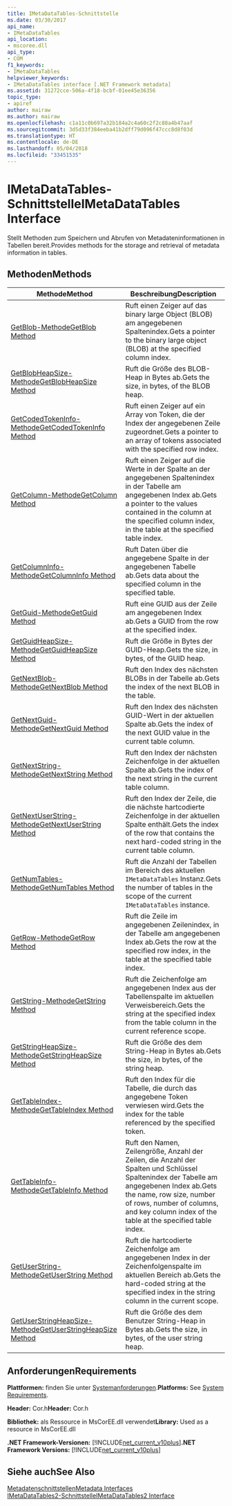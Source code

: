 ```yaml
---
title: IMetaDataTables-Schnittstelle
ms.date: 03/30/2017
api_name:
- IMetaDataTables
api_location:
- mscoree.dll
api_type:
- COM
f1_keywords:
- IMetaDataTables
helpviewer_keywords:
- IMetaDataTables interface [.NET Framework metadata]
ms.assetid: 31272cce-506a-4f18-bcbf-01ee45e36356
topic_type:
- apiref
author: mairaw
ms.author: mairaw
ms.openlocfilehash: c1a11c0b697a32b184a2c4a60c2f2c88a4b47aaf
ms.sourcegitcommit: 3d5d33f384eeba41b2dff79d096f47ccc8d8f03d
ms.translationtype: HT
ms.contentlocale: de-DE
ms.lasthandoff: 05/04/2018
ms.locfileid: "33451535"
---
```

# <a name="imetadatatables-interface"></a><span data-ttu-id="86a03-102">IMetaDataTables-Schnittstelle</span><span class="sxs-lookup"><span data-stu-id="86a03-102">IMetaDataTables Interface</span></span>
<span data-ttu-id="86a03-103">Stellt Methoden zum Speichern und Abrufen von Metadateninformationen in Tabellen bereit.</span><span class="sxs-lookup"><span data-stu-id="86a03-103">Provides methods for the storage and retrieval of metadata information in tables.</span></span>  
  
## <a name="methods"></a><span data-ttu-id="86a03-104">Methoden</span><span class="sxs-lookup"><span data-stu-id="86a03-104">Methods</span></span>  
  
|<span data-ttu-id="86a03-105">Methode</span><span class="sxs-lookup"><span data-stu-id="86a03-105">Method</span></span>|<span data-ttu-id="86a03-106">Beschreibung</span><span class="sxs-lookup"><span data-stu-id="86a03-106">Description</span></span>|  
|------------|-----------------|  
|[<span data-ttu-id="86a03-107">GetBlob-Methode</span><span class="sxs-lookup"><span data-stu-id="86a03-107">GetBlob Method</span></span>](../../../../docs/framework/unmanaged-api/metadata/imetadatatables-getblob-method.md)|<span data-ttu-id="86a03-108">Ruft einen Zeiger auf das binary large Object (BLOB) am angegebenen Spaltenindex.</span><span class="sxs-lookup"><span data-stu-id="86a03-108">Gets a pointer to the binary large object (BLOB) at the specified column index.</span></span>|  
|[<span data-ttu-id="86a03-109">GetBlobHeapSize-Methode</span><span class="sxs-lookup"><span data-stu-id="86a03-109">GetBlobHeapSize Method</span></span>](../../../../docs/framework/unmanaged-api/metadata/imetadatatables-getblobheapsize-method.md)|<span data-ttu-id="86a03-110">Ruft die Größe des BLOB-Heap in Bytes ab.</span><span class="sxs-lookup"><span data-stu-id="86a03-110">Gets the size, in bytes, of the BLOB heap.</span></span>|  
|[<span data-ttu-id="86a03-111">GetCodedTokenInfo-Methode</span><span class="sxs-lookup"><span data-stu-id="86a03-111">GetCodedTokenInfo Method</span></span>](../../../../docs/framework/unmanaged-api/metadata/imetadatatables-getcodedtokeninfo-method.md)|<span data-ttu-id="86a03-112">Ruft einen Zeiger auf ein Array von Token, die der Index der angegebenen Zeile zugeordnet.</span><span class="sxs-lookup"><span data-stu-id="86a03-112">Gets a pointer to an array of tokens associated with the specified row index.</span></span>|  
|[<span data-ttu-id="86a03-113">GetColumn-Methode</span><span class="sxs-lookup"><span data-stu-id="86a03-113">GetColumn Method</span></span>](../../../../docs/framework/unmanaged-api/metadata/imetadatatables-getcolumn-method.md)|<span data-ttu-id="86a03-114">Ruft einen Zeiger auf die Werte in der Spalte an der angegebenen Spaltenindex in der Tabelle am angegebenen Index ab.</span><span class="sxs-lookup"><span data-stu-id="86a03-114">Gets a pointer to the values contained in the column at the specified column index, in the table at the specified table index.</span></span>|  
|[<span data-ttu-id="86a03-115">GetColumnInfo-Methode</span><span class="sxs-lookup"><span data-stu-id="86a03-115">GetColumnInfo Method</span></span>](../../../../docs/framework/unmanaged-api/metadata/imetadatatables-getcolumninfo-method.md)|<span data-ttu-id="86a03-116">Ruft Daten über die angegebene Spalte in der angegebenen Tabelle ab.</span><span class="sxs-lookup"><span data-stu-id="86a03-116">Gets data about the specified column in the specified table.</span></span>|  
|[<span data-ttu-id="86a03-117">GetGuid-Methode</span><span class="sxs-lookup"><span data-stu-id="86a03-117">GetGuid Method</span></span>](../../../../docs/framework/unmanaged-api/metadata/imetadatatables-getguid-method.md)|<span data-ttu-id="86a03-118">Ruft eine GUID aus der Zeile am angegebenen Index ab.</span><span class="sxs-lookup"><span data-stu-id="86a03-118">Gets a GUID from the row at the specified index.</span></span>|  
|[<span data-ttu-id="86a03-119">GetGuidHeapSize-Methode</span><span class="sxs-lookup"><span data-stu-id="86a03-119">GetGuidHeapSize Method</span></span>](../../../../docs/framework/unmanaged-api/metadata/imetadatatables-getguidheapsize-method.md)|<span data-ttu-id="86a03-120">Ruft die Größe in Bytes der GUID-Heap.</span><span class="sxs-lookup"><span data-stu-id="86a03-120">Gets the size, in bytes, of the GUID heap.</span></span>|  
|[<span data-ttu-id="86a03-121">GetNextBlob-Methode</span><span class="sxs-lookup"><span data-stu-id="86a03-121">GetNextBlob Method</span></span>](../../../../docs/framework/unmanaged-api/metadata/imetadatatables-getnextblob-method.md)|<span data-ttu-id="86a03-122">Ruft den Index des nächsten BLOBs in der Tabelle ab.</span><span class="sxs-lookup"><span data-stu-id="86a03-122">Gets the index of the next BLOB in the table.</span></span>|  
|[<span data-ttu-id="86a03-123">GetNextGuid-Methode</span><span class="sxs-lookup"><span data-stu-id="86a03-123">GetNextGuid Method</span></span>](../../../../docs/framework/unmanaged-api/metadata/imetadatatables-getnextguid-method.md)|<span data-ttu-id="86a03-124">Ruft den Index des nächsten GUID-Wert in der aktuellen Spalte ab.</span><span class="sxs-lookup"><span data-stu-id="86a03-124">Gets the index of the next GUID value in the current table column.</span></span>|  
|[<span data-ttu-id="86a03-125">GetNextString-Methode</span><span class="sxs-lookup"><span data-stu-id="86a03-125">GetNextString Method</span></span>](../../../../docs/framework/unmanaged-api/metadata/imetadatatables-getnextstring-method.md)|<span data-ttu-id="86a03-126">Ruft den Index der nächsten Zeichenfolge in der aktuellen Spalte ab.</span><span class="sxs-lookup"><span data-stu-id="86a03-126">Gets the index of the next string in the current table column.</span></span>|  
|[<span data-ttu-id="86a03-127">GetNextUserString-Methode</span><span class="sxs-lookup"><span data-stu-id="86a03-127">GetNextUserString Method</span></span>](../../../../docs/framework/unmanaged-api/metadata/imetadatatables-getnextuserstring-method.md)|<span data-ttu-id="86a03-128">Ruft den Index der Zeile, die die nächste hartcodierte Zeichenfolge in der aktuellen Spalte enthält.</span><span class="sxs-lookup"><span data-stu-id="86a03-128">Gets the index of the row that contains the next hard-coded string in the current table column.</span></span>|  
|[<span data-ttu-id="86a03-129">GetNumTables-Methode</span><span class="sxs-lookup"><span data-stu-id="86a03-129">GetNumTables Method</span></span>](../../../../docs/framework/unmanaged-api/metadata/imetadatatables-getnumtables-method.md)|<span data-ttu-id="86a03-130">Ruft die Anzahl der Tabellen im Bereich des aktuellen `IMetaDataTables` Instanz.</span><span class="sxs-lookup"><span data-stu-id="86a03-130">Gets the number of tables in the scope of the current `IMetaDataTables` instance.</span></span>|  
|[<span data-ttu-id="86a03-131">GetRow-Methode</span><span class="sxs-lookup"><span data-stu-id="86a03-131">GetRow Method</span></span>](../../../../docs/framework/unmanaged-api/metadata/imetadatatables-getrow-method.md)|<span data-ttu-id="86a03-132">Ruft die Zeile im angegebenen Zeilenindex, in der Tabelle am angegebenen Index ab.</span><span class="sxs-lookup"><span data-stu-id="86a03-132">Gets the row at the specified row index, in the table at the specified table index.</span></span>|  
|[<span data-ttu-id="86a03-133">GetString-Methode</span><span class="sxs-lookup"><span data-stu-id="86a03-133">GetString Method</span></span>](../../../../docs/framework/unmanaged-api/metadata/imetadatatables-getstring-method.md)|<span data-ttu-id="86a03-134">Ruft die Zeichenfolge am angegebenen Index aus der Tabellenspalte im aktuellen Verweisbereich.</span><span class="sxs-lookup"><span data-stu-id="86a03-134">Gets the string at the specified index from the table column in the current reference scope.</span></span>|  
|[<span data-ttu-id="86a03-135">GetStringHeapSize-Methode</span><span class="sxs-lookup"><span data-stu-id="86a03-135">GetStringHeapSize Method</span></span>](../../../../docs/framework/unmanaged-api/metadata/imetadatatables-getstringheapsize-method.md)|<span data-ttu-id="86a03-136">Ruft die Größe des dem String-Heap in Bytes ab.</span><span class="sxs-lookup"><span data-stu-id="86a03-136">Gets the size, in bytes, of the string heap.</span></span>|  
|[<span data-ttu-id="86a03-137">GetTableIndex-Methode</span><span class="sxs-lookup"><span data-stu-id="86a03-137">GetTableIndex Method</span></span>](../../../../docs/framework/unmanaged-api/metadata/imetadatatables-gettableindex-method.md)|<span data-ttu-id="86a03-138">Ruft den Index für die Tabelle, die durch das angegebene Token verwiesen wird.</span><span class="sxs-lookup"><span data-stu-id="86a03-138">Gets the index for the table referenced by the specified token.</span></span>|  
|[<span data-ttu-id="86a03-139">GetTableInfo-Methode</span><span class="sxs-lookup"><span data-stu-id="86a03-139">GetTableInfo Method</span></span>](../../../../docs/framework/unmanaged-api/metadata/imetadatatables-gettableinfo-method.md)|<span data-ttu-id="86a03-140">Ruft den Namen, Zeilengröße, Anzahl der Zeilen, die Anzahl der Spalten und Schlüssel Spaltenindex der Tabelle am angegebenen Index ab.</span><span class="sxs-lookup"><span data-stu-id="86a03-140">Gets the name, row size, number of rows, number of columns, and key column index of the table at the specified table index.</span></span>|  
|[<span data-ttu-id="86a03-141">GetUserString-Methode</span><span class="sxs-lookup"><span data-stu-id="86a03-141">GetUserString Method</span></span>](../../../../docs/framework/unmanaged-api/metadata/imetadatatables-getuserstring-method.md)|<span data-ttu-id="86a03-142">Ruft die hartcodierte Zeichenfolge am angegebenen Index in der Zeichenfolgenspalte im aktuellen Bereich ab.</span><span class="sxs-lookup"><span data-stu-id="86a03-142">Gets the hard-coded string at the specified index in the string column in the current scope.</span></span>|  
|[<span data-ttu-id="86a03-143">GetUserStringHeapSize-Methode</span><span class="sxs-lookup"><span data-stu-id="86a03-143">GetUserStringHeapSize Method</span></span>](../../../../docs/framework/unmanaged-api/metadata/imetadatatables-getuserstringheapsize-method.md)|<span data-ttu-id="86a03-144">Ruft die Größe des dem Benutzer String-Heap in Bytes ab.</span><span class="sxs-lookup"><span data-stu-id="86a03-144">Gets the size, in bytes, of the user string heap.</span></span>|  
  
## <a name="requirements"></a><span data-ttu-id="86a03-145">Anforderungen</span><span class="sxs-lookup"><span data-stu-id="86a03-145">Requirements</span></span>  
 <span data-ttu-id="86a03-146">**Plattformen:** finden Sie unter [Systemanforderungen](../../../../docs/framework/get-started/system-requirements.md).</span><span class="sxs-lookup"><span data-stu-id="86a03-146">**Platforms:** See [System Requirements](../../../../docs/framework/get-started/system-requirements.md).</span></span>  
  
 <span data-ttu-id="86a03-147">**Header:** Cor.h</span><span class="sxs-lookup"><span data-stu-id="86a03-147">**Header:** Cor.h</span></span>  
  
 <span data-ttu-id="86a03-148">**Bibliothek:** als Ressource in MsCorEE.dll verwendet</span><span class="sxs-lookup"><span data-stu-id="86a03-148">**Library:** Used as a resource in MsCorEE.dll</span></span>  
  
 <span data-ttu-id="86a03-149">**.NET Framework-Versionen:** [!INCLUDE[net_current_v10plus](../../../../includes/net-current-v10plus-md.md)]</span><span class="sxs-lookup"><span data-stu-id="86a03-149">**.NET Framework Versions:** [!INCLUDE[net_current_v10plus](../../../../includes/net-current-v10plus-md.md)]</span></span>  
  
## <a name="see-also"></a><span data-ttu-id="86a03-150">Siehe auch</span><span class="sxs-lookup"><span data-stu-id="86a03-150">See Also</span></span>  
 [<span data-ttu-id="86a03-151">Metadatenschnittstellen</span><span class="sxs-lookup"><span data-stu-id="86a03-151">Metadata Interfaces</span></span>](../../../../docs/framework/unmanaged-api/metadata/metadata-interfaces.md)  
 [<span data-ttu-id="86a03-152">IMetaDataTables2-Schnittstelle</span><span class="sxs-lookup"><span data-stu-id="86a03-152">IMetaDataTables2 Interface</span></span>](../../../../docs/framework/unmanaged-api/metadata/imetadatatables2-interface.md)
